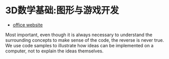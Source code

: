 # 3D数学基础:图形与游戏开发

- [office website](https://gamemath.com/)

Most important, even though it is always necessary to understand the surrounding concepts to make sense of the code, the reverse is never true. We use code samples to illustrate how ideas can be implemented on a computer, not to explain the ideas themselves.
